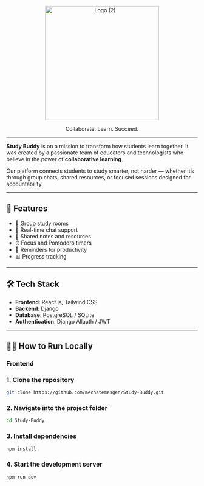 <p align="center">
  <img src="https://github.com/user-attachments/assets/6fbc8eea-7c1e-43ee-9867-7174f2dacd93" alt="Logo (2)" width="300" />
</p>



<p align="center">
  Collaborate. Learn. Succeed.
</p>

---

**Study Buddy** is on a mission to transform how students learn together. It was created by a passionate team of educators and technologists who believe in the power of **collaborative learning**.

Our platform connects students to study smarter, not harder — whether it’s through group chats, shared resources, or focused sessions designed for accountability.

---

## 🌟 Features

- 👥 Group study rooms
- 💬 Real-time chat support
- 🧠 Shared notes and resources
- ⏰ Focus and Pomodoro timers
- 🔔 Reminders for productivity
- 📊 Progress tracking

---

## 🛠 Tech Stack

- **Frontend**: React.js, Tailwind CSS  
- **Backend**: Django  
- **Database**: PostgreSQL / SQLite  
- **Authentication**: Django Allauth / JWT  

---

## 🧑‍💻 How to Run Locally

### Frontend


### 1. Clone the repository
```bash
git clone https://github.com/mechatemesgen/Study-Buddy.git

```
### 2. Navigate into the project folder

```bash
cd Study-Buddy
```

### 3. Install dependencies

```bash
npm install
```
### 4. Start the development server

```bash
npm run dev
```
